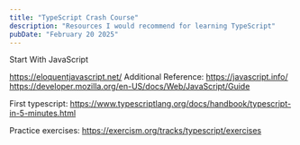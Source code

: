 ```yaml
---
title: "TypeScript Crash Course"
description: "Resources I would recommend for learning TypeScript"
pubDate: "February 20 2025"
---
```


Start With JavaScript

https://eloquentjavascript.net/
Additional Reference: https://javascript.info/
https://developer.mozilla.org/en-US/docs/Web/JavaScript/Guide

First typescript: https://www.typescriptlang.org/docs/handbook/typescript-in-5-minutes.html

Practice exercises: https://exercism.org/tracks/typescript/exercises
